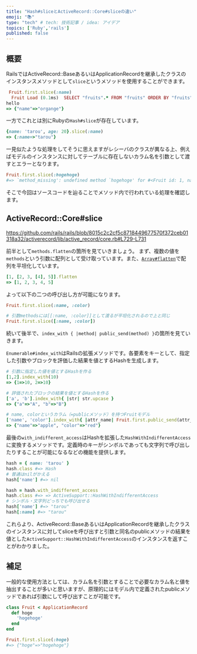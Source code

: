 ```yaml
---
title: "Hash#sliceとActiveRecord::Core#sliceの違い"
emoji: "📚"
type: "tech" # tech: 技術記事 / idea: アイデア
topics: ['Ruby','rails']
published: false
---
```


## 概要
RailsではActiveRecord::BaseあるいはApplicationRecordを継承したクラスのインスタンスメソッドとして`slice`というメソッドを使用することができます。

```ruby
 Fruit.first.slice(:name)
  Fruit Load (0.1ms)  SELECT "fruits".* FROM "fruits" ORDER BY "fruits"."id" ASC LIMIT ?  [["LIMIT", 1]]
hello                                                                                        
=> {"name"=>"organge"}  
```

一方でこれとは別にRubyの`Hash#slice`が存在しています。

```ruby
{name: 'tarou', age: 20}.slice(:name)
=> {:name=>"tarou"}
```

一見似たような処理をしてそうに思えますがレシーバのクラスが異なる上、例えばモデルのインスタンスに対してテーブルに存在しないカラム名を引数として渡すとエラーとなります。

```ruby
Fruit.first.slice(:hogehoge)
#=> `method_missing': undefined method `hogehoge' for #<Fruit id: 1, name: nil, color: "red", created_at: "2022-09-05 10:15:41.670542000 +0000", updated_at: "2022-09-05 10:15:41.670542000 +0000"> (NoMethodError)
```

そこで今回はソースコードを辿ることでメソッド内で行われている処理を確認します。

## ActiveRecord::Core#slice

https://github.com/rails/rails/blob/8015c2c2cf5c8718449677570f372ceb01318a32/activerecord/lib/active_record/core.rb#L729-L731

前半として`methods.flatten`の箇所を見ていきましょう。
まず、複数の値を`methods`という引数に配列として受け取っています。また、[`Array#flatten`](https://docs.ruby-lang.org/ja/latest/method/Array/i/flatten.html)で配列を平坦化しています。

```ruby
[1, [2, 3, [4], 5]].flatten
=> [1, 2, 3, 4, 5]
```

よって以下の二つの呼び出し方が可能になります。

```ruby
Fruit.first.slice(:name, :color)

# 引数methodsには[[:name, :color]]として渡るが平坦化されるので上と同じ
Fruit.first.slice([:name, :color])
```

続いて後半で、`index_with { |method| public_send(method) }`の箇所を見ていきます。

`Enumerable#index_with`はRailsの拡張メソッドです。各要素をキーとして、指定した引数やブロックを評価した結果を値とするHashを生成します。

```ruby
# 引数に指定した値を値とするHashを作る
[1,2].index_with(10)
=> {1=>10, 2=>10}

# 評価されたブロックの結果を値とするHashを作る
['a', 'b'].index_with{ |str| str.upcase }
=> {"a"=>"A", "b"=>"B"}

# name, colorというカラム（=publicメソッド）を持つFruitモデル
['name', 'color'].index_with{ |attr_name| Fruit.first.public_send(attr_name) }
=> {"name"=>"apple", "color"=>"red"}
```

最後の`with_indifferent_access`はHashを拡張した`HashWithIndifferentAccess`に変換するメソッドです。定義時のキーがシンボルであっても文字列で呼び出したりすることが可能になるなどの機能を提供します。

```ruby
hash = { name: 'tarou' }
hash.class #=> Hash
# 普通はnilがかえる
hash['name'] #=> nil

hash = hash.with_indifferent_access
hash.class #=> => ActiveSupport::HashWithIndifferentAccess
# シンボル・文字列どっちでも呼び出せる
hash['name'] #=> "tarou"
hash[:name] #=> "tarou"
```

これらより、ActiveRecord::BaseあるいはApplicationRecordを継承したクラスのインスタンスに対してsliceを呼び出すと引数と同名のpublicメソッドの結果を値とした`ActiveSupport::HashWithIndifferentAccess`のインスタンスを返すことがわかりました。

## 補足
一般的な使用方法としては、カラム名を引数とすることで必要なカラム名と値を抽出することが多いと思いますが、原理的にはモデル内で定義されたpublicメソッドであれば引数にして呼び出すことが可能です。

```ruby
class Fruit < ApplicationRecord
  def hoge
    'hogehoge'
  end
end

Fruit.first.slice(:hoge)
#=> {"hoge"=>"hogehoge"}
```

